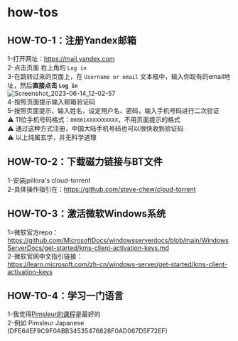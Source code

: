 # how-tos
## HOW-TO-1：注册Yandex邮箱  

1-打开网址：https://mail.yandex.com  
2-点击页面 右上角的 `Log in`  
3-在跳转过来的页面上，在 `Username or email` 文本框中，输入你现有的email地址，然后**直接点击 `Log in`**  
![Screenshot_2023-06-14_12-02-57](https://github.com/steve-chew/how-tos/assets/136550211/fbbe9abe-601f-4325-8ea0-b81e254fda08)  
4-按照页面提示输入邮箱验证码  
5-按照页面提示，输入姓名，设定用户名、密码，输入手机号码进行二次验证  
  :warning:   11位手机号码格式：`00861XXXXXXXXXX`，不用页面提示的格式  
  :warning:   通过这种方式注册，中国大陆手机号码也可以很快收到验证码  
  :warning:   以上纯属玄学，并无科学道理

## HOW-TO-2：下载磁力链接与BT文件  
1-安装jpillora's cloud-torrent  
2-具体操作指引在：https://github.com/steve-chew/cloud-torrent

## HOW-TO-3：激活微软Windows系统  
1=微软官方repo：  
  https://github.com/MicrosoftDocs/windowsserverdocs/blob/main/WindowsServerDocs/get-started/kms-client-activation-keys.md  
2-微软官网中文指引链接：  
  https://learn.microsoft.com/zh-cn/windows-server/get-started/kms-client-activation-keys

## HOW-TO-4：学习一门语言  
1-我觉得[Pimsleur的课程](https://www.pimsleur.com/)是最好的  
2-例如 Pimsleur Japanese (DFE64EF9C9F0ABB34535476828F0AD067D5F72EF)

#### 
